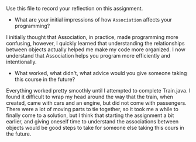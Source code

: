 Use this file to record your reflection on this assignment.

- What are your initial impressions of how `Association` affects your programming?

I initially thought that Association, in practice, made programming more confusing, however, I quickly learned that understanding the relationships between objects actually helped me make my code more organized. I now understand that Association helps you program more efficiently and intentionally.

- What worked, what didn't, what advice would you give someone taking this course in the future?

Everything worked pretty smoothly until I attempted to complete Train.java. I found it difficult to wrap my head around the way that the train, when created, came with cars and an engine, but did not come with passengers. There were a lot of moving parts to tie together, so it took me a while to finally come to a solution, but I think that starting the assignment a bit earlier, and giving oneself time to understand the associations between objects would be good steps to take for someone else taking this cours in the future. 
